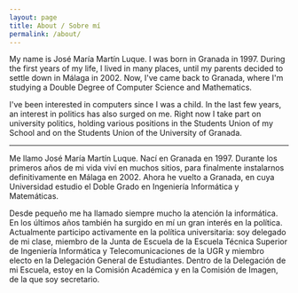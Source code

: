 ```yaml
---
layout: page
title: About / Sobre mí
permalink: /about/
---
```


My name is José María Martín Luque. I was born in Granada in 1997. During the first years of my life, I lived in many places, until my parents decided to settle down in Málaga in 2002. Now, I've came back to Granada, where I'm studying a Double Degree of Computer Science and Mathematics.

I've been interested in computers since I was a child. In the last few years, an interest in politics has also surged on me. Right now I take part on university politics, holding various positions in the Students Union of my School and on the Students Union of the University of Granada.

---

Me llamo José María Martín Luque. Nací en Granada en 1997. Durante los primeros años de mi vida viví en muchos sitios, para finalmente instalarnos definitivamente en Málaga en 2002. Ahora he vuelto a Granada, en cuya Universidad estudio el Doble Grado en Ingeniería Informática y Matemáticas.

Desde pequeño me ha llamado siempre mucho la atención la informática. En los últimos años también ha surgido en mí un gran interés en la política. Actualmente participo activamente en la política universitaria: soy delegado de mi clase, miembro de la Junta de Escuela de la Escuela Técnica Superior de Ingeniería Informática y Telecomunicaciones de la UGR y miembro electo en la Delegación General de Estudiantes. Dentro de la Delegación de mi Escuela, estoy en la Comisión Académica y en la Comisión de Imagen, de la que soy secretario.
